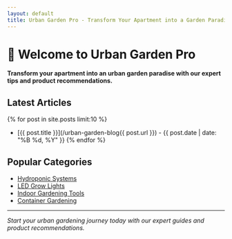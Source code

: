 ```yaml
---
layout: default
title: Urban Garden Pro - Transform Your Apartment into a Garden Paradise
---
```


# 🌱 Welcome to Urban Garden Pro

**Transform your apartment into an urban garden paradise with our expert tips and product recommendations.**

## Latest Articles

{% for post in site.posts limit:10 %}
- [{{ post.title }}](/urban-garden-blog{{ post.url }}) - {{ post.date | date: "%B %d, %Y" }}
{% endfor %}

## Popular Categories
- [Hydroponic Systems](/urban-garden-blog/categories/#hydroponics)
- [LED Grow Lights](/urban-garden-blog/categories/#grow-lights)
- [Indoor Gardening Tools](/urban-garden-blog/categories/#tools)
- [Container Gardening](/urban-garden-blog/categories/#containers)

---

*Start your urban gardening journey today with our expert guides and product recommendations.*

